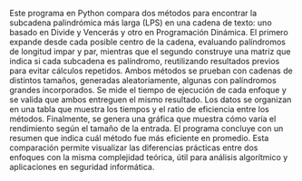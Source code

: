 Este programa en Python compara dos métodos para encontrar la subcadena palindrómica más larga (LPS) en una cadena de texto: uno basado en Divide y Vencerás y otro en Programación Dinámica. 
El primero expande desde cada posible centro de la cadena, evaluando palíndromos de longitud impar y par, mientras que el segundo construye una matriz que indica si cada subcadena es palíndromo, reutilizando resultados previos para evitar cálculos repetidos.
Ambos métodos se prueban con cadenas de distintos tamaños, generadas aleatoriamente, algunas con palíndromos grandes incorporados. Se mide el tiempo de ejecución de cada enfoque y se valida que ambos entreguen el mismo resultado. Los datos se organizan en una tabla que muestra los tiempos y el ratio de eficiencia entre los métodos.
Finalmente, se genera una gráfica que muestra cómo varía el rendimiento según el tamaño de la entrada. El programa concluye con un resumen que indica cuál método fue más eficiente en promedio. Esta comparación permite visualizar las diferencias prácticas entre dos enfoques con la misma complejidad teórica, útil para análisis algorítmico y aplicaciones en seguridad informática.
